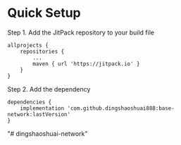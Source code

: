 # Quick Setup

Step 1. Add the JitPack repository to your build file
```
allprojects {
    repositories {
        ...
        maven { url 'https://jitpack.io' }
    }
}
```
Step 2. Add the dependency
```
dependencies {
    implementation 'com.github.dingshaoshuai888:base-network:lastVersion'
}
```
"# dingshaoshuai-network" 
